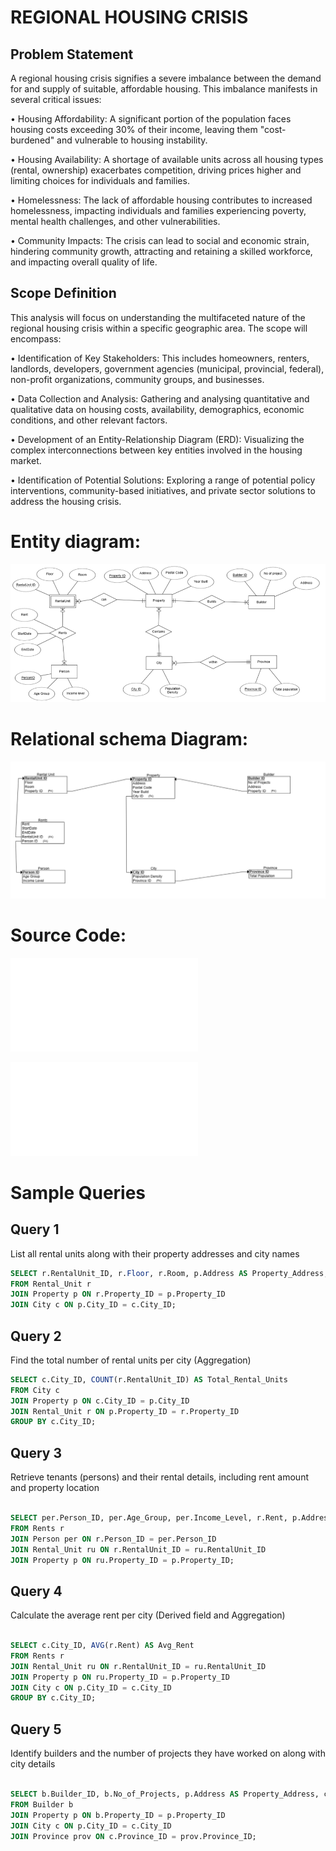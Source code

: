 
# REGIONAL HOUSING CRISIS

## Problem Statement
A regional housing crisis signifies a severe imbalance between the demand for and supply of suitable, affordable housing. This imbalance manifests in several critical issues: 

•	Housing Affordability: A significant portion of the population faces housing costs exceeding 30% of their income, leaving them "cost-burdened" and vulnerable to housing instability. 

•	Housing Availability: A shortage of available units across all housing types (rental, ownership) exacerbates competition, driving prices higher and limiting choices for individuals and families.

•	Homelessness: The lack of affordable housing contributes to increased homelessness, impacting individuals and families experiencing poverty, mental health challenges, and other vulnerabilities. 

•	Community Impacts: The crisis can lead to social and economic strain, hindering community growth, attracting and retaining a skilled workforce, and impacting overall quality of life.

## Scope Definition 
This analysis will focus on understanding the multifaceted nature of the regional housing crisis within 
a specific geographic area. The scope will encompass: 

• Identification of Key Stakeholders: This includes homeowners, renters, landlords, 
developers, government agencies (municipal, provincial, federal), non-profit organizations, 
community groups, and businesses. 

• Data Collection and Analysis: Gathering and analysing quantitative and qualitative data on 
housing costs, availability, demographics, economic conditions, and other relevant factors. 

• Development of an Entity-Relationship Diagram (ERD): Visualizing the complex 
interconnections between key entities involved in the housing market. 

• Identification of Potential Solutions: Exploring a range of potential policy interventions, 
community-based initiatives, and private sector solutions to address the housing crisis. 

# Entity diagram:

![Caption](ERmodel.png)

# Relational schema Diagram: 

![Caption](Relationalschemahousingcrisis.png)

# Source Code:

![Create script](create.sql)

![Populate script](populate.sql)

# Sample Queries

## Query 1

List all rental units along with their property addresses and city names

```sql
SELECT r.RentalUnit_ID, r.Floor, r.Room, p.Address AS Property_Address, c.City_ID
FROM Rental_Unit r
JOIN Property p ON r.Property_ID = p.Property_ID
JOIN City c ON p.City_ID = c.City_ID;
```

## Query 2

Find the total number of rental units per city (Aggregation)
```sql
SELECT c.City_ID, COUNT(r.RentalUnit_ID) AS Total_Rental_Units
FROM City c
JOIN Property p ON c.City_ID = p.City_ID
JOIN Rental_Unit r ON p.Property_ID = r.Property_ID
GROUP BY c.City_ID;
```

## Query 3

Retrieve tenants (persons) and their rental details, including rent amount and property location
```sql

SELECT per.Person_ID, per.Age_Group, per.Income_Level, r.Rent, p.Address AS Property_Address
FROM Rents r
JOIN Person per ON r.Person_ID = per.Person_ID
JOIN Rental_Unit ru ON r.RentalUnit_ID = ru.RentalUnit_ID
JOIN Property p ON ru.Property_ID = p.Property_ID;
```

## Query 4

Calculate the average rent per city (Derived field and Aggregation)
```sql

SELECT c.City_ID, AVG(r.Rent) AS Avg_Rent
FROM Rents r
JOIN Rental_Unit ru ON r.RentalUnit_ID = ru.RentalUnit_ID
JOIN Property p ON ru.Property_ID = p.Property_ID
JOIN City c ON p.City_ID = c.City_ID
GROUP BY c.City_ID;
```

## Query 5 

Identify builders and the number of projects they have worked on along with city details
```sql

SELECT b.Builder_ID, b.No_of_Projects, p.Address AS Property_Address, c.City_ID, prov.Province_ID
FROM Builder b
JOIN Property p ON b.Property_ID = p.Property_ID
JOIN City c ON p.City_ID = c.City_ID
JOIN Province prov ON c.Province_ID = prov.Province_ID;
```








